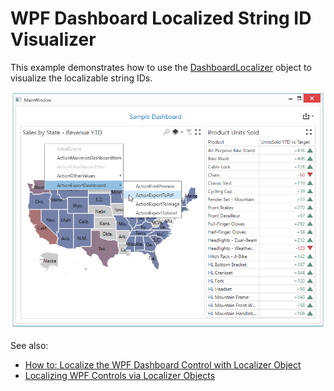 # WPF Dashboard Localized String ID Visualizer

This example demonstrates how to use the [DashboardLocalizer](https://docs.devexpress.com/Dashboard/DevExpress.DashboardCommon.Localization.DashboardLocalizer) object to visualize the localizable string IDs.

![screenshot](images/screenshot.png)

See also:

* [How to: Localize the WPF Dashboard Control with Localizer Object](https://docs.devexpress.com/Dashboard/400933)
* [Localizing WPF Controls via Localizer Objects](https://docs.devexpress.com/WPF/7543)